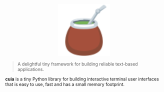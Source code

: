 <div align="center">
    <img src="https://raw.githubusercontent.com/getcuia/getcuia.github.io/main/static/cuia.svg" alt="cuia" width="33%" />
</div>

> A delightful tiny framework for building reliable text-based applications.

**cuia** is a tiny Python library for building interactive terminal user
interfaces that is easy to use, fast and has a small memory footprint.
